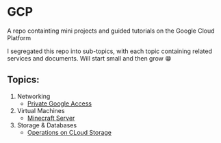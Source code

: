 # GCP
A repo containting mini projects and guided tutorials on the Google Cloud Platform

I segregated this repo into sub-topics, with each topic containing related services and documents. Will start small and then grow 😁

## Topics:
1. Networking
   - [Private Google Access](https://github.com/a-elfateh/GCP/blob/main/docs/1-%20Networking/Private%20Google%20Access.md)
2. Virtual Machines
   - [Minecraft Server](https://github.com/a-elfateh/GCP/blob/main/docs/3-%20Virutal%20Machines/Minecraft%20Server.md)
3. Storage & Databases
   - [Operations on CLoud Storage](https://github.com/a-elfateh/GCP/blob/a5400b9577347770de0f117950ece8235dd298ab/docs/2-%20Storage%20%26%20Databases/Cloud%20Storage.md)

